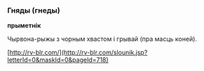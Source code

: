 ### Гняды (гнеды)
**прыметнік**

Чырвона-рыжы з чорным хвастом і грывай (пра масць коней).

<a rel="author">[http://rv-blr.com/](http://rv-blr.com/slounik.jsp?letterId=0&maskId=0&pageId=718)</a>
